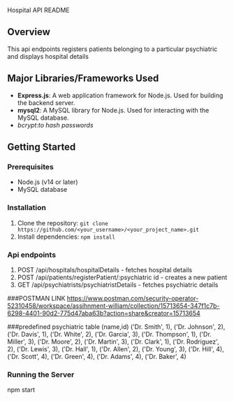 Hospital API README

## Overview
This api endpoints registers patients belonging to a particular psychiatric and displays hospital details 

## Major Libraries/Frameworks Used

- **Express.js**: A web application framework for Node.js. Used for building the backend server.
- **mysql2**: A MySQL library for Node.js. Used for interacting with the MySQL database.
- *bcrypt:to hash passwords*


## Getting Started

### Prerequisites
- Node.js (v14 or later)
- MySQL database

### Installation
1. Clone the repository: `git clone https://github.com/<your_username>/<your_project_name>.git`
2. Install dependencies: `npm install`


### Api endpoints
1. POST /api/hospitals/hospitalDetails - fetches hospital details
2. POST /api/patients/registerPatient/:psychiatric id - creates a new patient
3. GET /api/psychiatrists/psychiatristDetails - fetches psychiatric details

###POSTMAN LINK
https://www.postman.com/security-operator-52310458/workspace/assihnment-william/collection/15713654-347f1c7b-6298-4401-90d2-775d47aba63b?action=share&creator=15713654

###predefined psychiatric table (name,id)
      ('Dr. Smith', 1),
      ('Dr. Johnson', 2),
      ('Dr. Davis', 1),
      ('Dr. White', 2),
      ('Dr. Garcia', 3),
      ('Dr. Thompson', 1),
      ('Dr. Miller', 3),
      ('Dr. Moore', 2),
      ('Dr. Martin', 3),
      ('Dr. Clark', 1),
      ('Dr. Rodriguez', 2),
      ('Dr. Lewis', 3),
      ('Dr. Hall', 1),
      ('Dr. Allen', 2),
      ('Dr. Young', 3), 
      ('Dr. Hill', 4),
      ('Dr. Scott', 4),
      ('Dr. Green', 4),
      ('Dr. Adams', 4),
      ('Dr. Baker', 4)

### Running the Server
npm start
